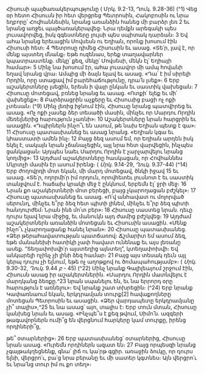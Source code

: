 
Հիսուսի պայծառակերպությունը
( Մրկ. 9.2-13, Ղուկ. 9.28-36)
(^1) Վեց օր հետո Հիսուսն իր հետ վերցրեց Պետրոսին, Հակոբոսին ու նրա եղբորը՝ Հովհաննեսին, նրանց առանձին
հանեց մի բարձր լեռ 2 եւ նրանց առջեւ պայծառակերպվեց։ Նրա դեմքն արեգակի պես լուսավորվեց, իսկ զգեստները լույսի
պես սպիտակ դարձան։ 3 Եվ ահա նրանց երեւացին Մովսեսն ու Եղիան, որոնք խոսում էին Հիսուսի հետ։ 4 Պետրոսը
դիմեց Հիսուսին եւ ասաց. «Տե՛ր, լավ է, որ մենք այստեղ մնանք։ Եթե ուզենաս, երեք տաղավարներ կպատրաստենք.
մեկը՝ քեզ, մեկը՝ Մովսեսի, մեկն էլ՝ Եղիայի համար»։ 5 Մինչ նա խոսում էր, ահա լուսավոր մի ամպ հովանի եղավ նրանց
վրա։ Ամպից մի ձայն ելավ եւ ասաց. «Դա՛ է իմ սիրելի Որդին, որը ստացավ իմ բարեհաճությունը, դրա՛ն լսեք»։ 6 Երբ
աշակերտները լսեցին, երեսն ի վայր ընկան եւ սաստիկ վախեցան։ 7 Հիսուսը մոտեցավ, բռնեց նրանց եւ ասաց. «Ոտքի՛
ելեք եւ մի՛ վախեցեք»։ 8 Բարձրացրին աչքերը եւ Հիսուսից բացի ոչ ոքի չտեսան։
(^9) Մինչ լեռից իջնում էին, Հիսուսը նրանց պատվիրեց եւ ասաց. «Ոչ ոքի չասեք ձեր տեսածի մասին, մինչեւ որ Մարդու
Որդին մեռելներից հարություն չառնի»։ 10 Աշակերտները նրան հարցրին եւ ասացին. «Դպիրներն ինչո՞ւ են ասում, թե
նախ Եղիան պետք է գա»։ 11 Հիսուսը պատասխանեց եւ ասաց նրանց. «Եղիան կգա եւ կհաստատի ամեն ինչ։ 12 Բայց ձեզ
ասում եմ, որ Եղիան արդեն իսկ եկել է, սակայն նրան չճանաչեցին, այլ նրա հետ վարվեցին, ինչպես ցանկացան։ Այդպես
նաեւ Մարդու Որդին է չարչարվելու նրանց կողմից»։ 13 Այդժամ աշակերտները հասկացան, որ Հովհաննես Մկրտչի
մասին էր ասում իրենց։
( _Մրկ_. 9.14-29, _Ղուկ_. 9.37-44)
(^14) Երբ ժողովրդի մոտ եկան, մի մարդ մոտեցավ, ծնկի իջավ 15 եւ ասաց. «Տե՛ր, ողորմի՛ր իմ որդուն, որովհետեւ լուսնոտ
է եւ սաստիկ տանջվում է. հաճախ կրակի մեջ է ընկնում, երբեմն էլ՝ ջրի մեջ։ 16 Նրան քո աշակերտների մոտ բերեցի, բայց
չկարողացան բժշկել»։ 17 Հիսուսը պատասխանեց եւ ասաց. «Ո՛վ անհավատ ու մոլորված սերունդ, մինչեւ ե՞րբ ձեզ հետ
պիտի լինեմ, մինչեւ ե՞րբ ձեզ պիտի հանդուրժեմ։ Նրան ինձ մո՛տ բեր»։ 18 Հիսուսը սաստեց նրան. դեւը դուրս ելավ նրա
միջից, եւ մանուկն այդ ժամից բժշկվեց։ 19 Այդժամ աշակերտներն առանձին մոտեցան եւ Հիսուսին ասացին. «Մենք ինչո՞ւ
չկարողացանք հանել նրան»։ 20 Հիսուսը պատասխանեց. «Ձեր թերահավատության պատճառով։ Ճշմարիտ եմ ասում
ձեզ, եթե մանանեխի հատիկի չափ հավատ ունենաք եւ այս լեռանը ասեք. “Տեղափոխվի՛ր այստեղից այնտեղ”,
կտեղափոխվի։ Եվ անկարելի ոչինչ չի լինի ձեզ համար։ 21 Բայց այս տեսակ դեւն այլ կերպ դուրս չի ելնում, եթե ոչ աղոթքով
ու ծոմապահությամբ»։
( _Մրկ_. 9.30-32, _Ղուկ_. 9.44 _բ_ - 45)
(^22) Մինչ նրանք Գալիլեայում շրջում էին, Հիսուսն ասաց իր աշակերտներին. «Մարդու Որդին մատնվելու է մարդկանց
ձեռքը.^23 նրան սպանելու են, եւ նա երրորդ օրը հարություն է առնելու»։ Եվ նրանք շատ տխրեցին։
(^24) Երբ նրանք Կափառնաում եկան, երկդրամյան տուրք[2] հավաքողները մոտեցան Պետրոսին եւ ասացին. «Ձեր
վարդապետը երկդրամյանը չի՞ տալիս»,^25 եւ նա ասաց՝ այո, տալիս է։ Երբ տուն մտան, Հիսուսը կանխեց նրան եւ ասաց.
«Ինչպե՞ս է քեզ թվում, Սիմո՛ն. ազգերի թագավորներն ումի՞ց են վերցնում հարկերը կամ տուրքը, իրենց որդիների՞ց,


թե՞ օտարներից»։ 26 Երբ պատասխանեց՝ օտարներից, Հիսուսը նրան ասաց. «Ուրեմն որդիներն ազատ են։ 27 Բայց
որպեսզի նրանց չգայթակղեցնենք, գնա՛ լիճ ու կա՛րթ գցիր. առաջին ձուկը, որ դուրս ելնի, վերցրո՛ւ, բա՛ց նրա բերանը եւ
մի սատեր կգտնես։ Այն վերցրո՛ւ եւ նրա՛նց տուր իմ ու քո տեղ»։
